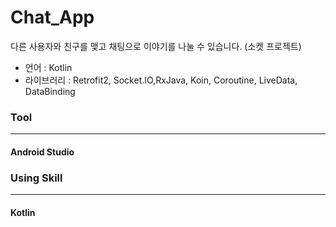 # Chat_App

다른 사용자와 친구를 맺고 채팅으로 이야기를 나눌 수 있습니다. (소켓 프로젝트)

* 언어 : Kotlin
* 라이브러리 : Retrofit2, Socket.IO,RxJava, Koin, Coroutine, LiveData, DataBinding

### Tool
---
#### Android Studio

### Using Skill
---
#### Kotlin
